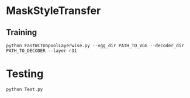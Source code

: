 # MaskStyleTransfer

## Training

```
python FastWCTUnpoolLayerwise.py --vgg_dir PATH_TO_VGG --decoder_dir PATH_TO_DECODER --layer r31
```

# Testing

```
python Test.py
```
